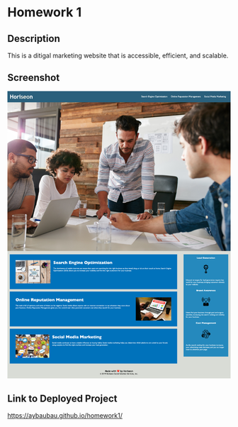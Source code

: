 # Homework 1

## Description

This is a ditigal marketing website that is accessible, efficient, and scalable.

## Screenshot

![screenshot](./assets/images/screenshot.png)

## Link to Deployed Project

https://aybaubau.github.io/homework1/

